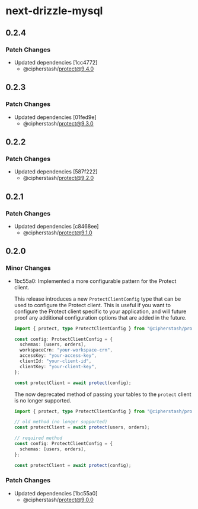 # next-drizzle-mysql

## 0.2.4

### Patch Changes

- Updated dependencies [1cc4772]
  - @cipherstash/protect@9.4.0

## 0.2.3

### Patch Changes

- Updated dependencies [01fed9e]
  - @cipherstash/protect@9.3.0

## 0.2.2

### Patch Changes

- Updated dependencies [587f222]
  - @cipherstash/protect@9.2.0

## 0.2.1

### Patch Changes

- Updated dependencies [c8468ee]
  - @cipherstash/protect@9.1.0

## 0.2.0

### Minor Changes

- 1bc55a0: Implemented a more configurable pattern for the Protect client.

  This release introduces a new `ProtectClientConfig` type that can be used to configure the Protect client.
  This is useful if you want to configure the Protect client specific to your application, and will future proof any additional configuration options that are added in the future.

  ```ts
  import { protect, type ProtectClientConfig } from "@cipherstash/protect";

  const config: ProtectClientConfig = {
    schemas: [users, orders],
    workspaceCrn: "your-workspace-crn",
    accessKey: "your-access-key",
    clientId: "your-client-id",
    clientKey: "your-client-key",
  };

  const protectClient = await protect(config);
  ```

  The now deprecated method of passing your tables to the `protect` client is no longer supported.

  ```ts
  import { protect, type ProtectClientConfig } from "@cipherstash/protect";

  // old method (no longer supported)
  const protectClient = await protect(users, orders);

  // required method
  const config: ProtectClientConfig = {
    schemas: [users, orders],
  };

  const protectClient = await protect(config);
  ```

### Patch Changes

- Updated dependencies [1bc55a0]
  - @cipherstash/protect@9.0.0
